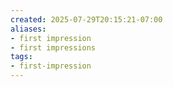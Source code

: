 ```yaml
---
created: 2025-07-29T20:15:21-07:00
aliases:
- first impression
- first impressions
tags:
- first-impression
---
```

